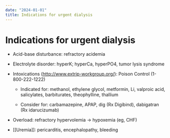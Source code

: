 ```yaml
---
date: "2024-01-01"
title: Indications for urgent dialysis
---
```


# Indications for urgent dialysis

* Acid-base disturbance: refractory acidemia

* Electrolyte disorder: hyperK; hyperCa, hyperPO4, tumor lysis syndrome

* Intoxications (http://www.extrip-workgroup.org/): Poison Control (1-800-222-1222)

	* Indicated for: methanol, ethylene glycol, metformin, Li, valproic acid, salicylates, barbiturates, theophylline, thallium

	* Consider for: carbamazepine, APAP, dig (Rx Digibind), dabigatran (Rx idarucizumab)

* Overload: refractory hypervolemia → hypoxemia (eg, CHF)

* [[Uremia]]: pericarditis, encephalopathy, bleeding
